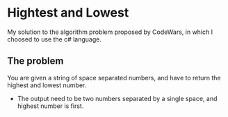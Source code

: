 # Hightest and Lowest

My solution to the algorithm problem proposed by CodeWars, in which I choosed to use the c# language.

## The problem
You are given a string of space separated numbers, and have to return the highest and lowest number.

- The output need to be two numbers separated by a single space, and highest number is first.
